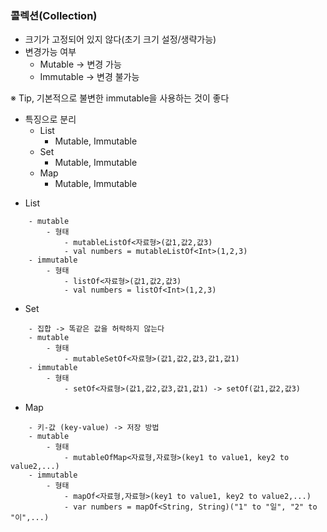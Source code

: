 ### 콜렉션(Collection)

- 크기가 고정되어 있지 않다(초기 크기 설정/생략가능)
- 변경가능 여부
    - Mutable -> 변경 가능
    - Immutable -> 변경 불가능
    
※ Tip, 기본적으로 불변한 immutable을 사용하는 것이 좋다

- 특징으로 분리
    - List
        - Mutable, Immutable  
    - Set
        - Mutable, Immutable
    - Map
        - Mutable, Immutable
    
* List
```
    - mutable
        - 형태
            - mutableListOf<자료형>(값1,값2,값3)
            - val numbers = mutableListOf<Int>(1,2,3)
    - immutable
        - 형태
            - listOf<자료형>(값1,값2,값3)
            - val numbers = listOf<Int>(1,2,3)
```

* Set
```  
    - 집합 -> 똑같은 값을 허락하지 않는다
    - mutable
        - 형태
            - mutableSetOf<자료형>(값1,값2,값3,값1,값1)
    - immutable
        - 형태
            - setOf<자료형>(값1,값2,값3,값1,값1) -> setOf(값1,값2,값3)
```

* Map
```  
    - 키-값 (key-value) -> 저장 방법
    - mutable
        - 형태
            - mutableOfMap<자료형,자료형>(key1 to value1, key2 to value2,...)
    - immutable
        - 형태
            - mapOf<자료형,자료형>(key1 to value1, key2 to value2,...)
            - var numbers = mapOf<String, String)("1" to "일", "2" to "이",...)
```